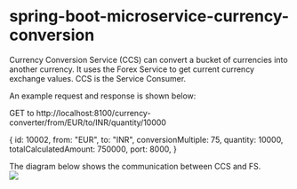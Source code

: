 # spring-boot-microservice-currency-conversion
Currency Conversion Service (CCS) can convert a bucket of currencies into another currency. It uses the Forex Service to get current currency exchange values. CCS is the Service Consumer.

An example request and response is shown below:

GET to http://localhost:8100/currency-converter/from/EUR/to/INR/quantity/10000

{
  id: 10002,
  from: "EUR",
  to: "INR",
  conversionMultiple: 75,
  quantity: 10000,
  totalCalculatedAmount: 750000,
  port: 8000,
}

The diagram below shows the communication between CCS and FS.<br>
<img src="http://www.springboottutorial.com/images/Spring-Boot-Microservice-1-CCS-FS.png"/>
